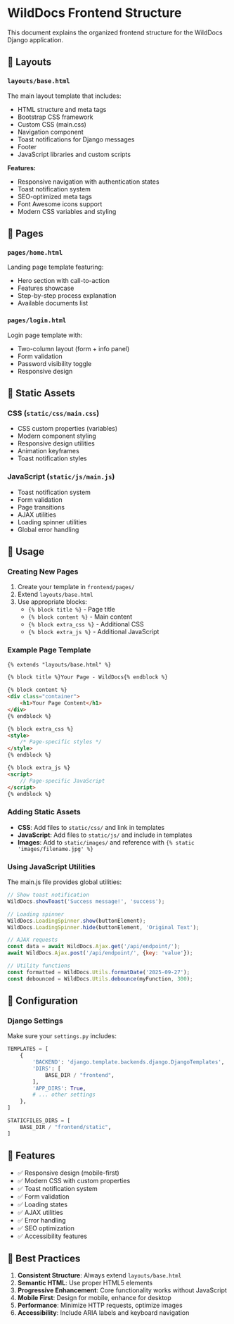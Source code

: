 # WildDocs Frontend Structure

This document explains the organized frontend structure for the WildDocs Django application.

## 🎨 Layouts

### `layouts/base.html`
The main layout template that includes:
- HTML structure and meta tags
- Bootstrap CSS framework
- Custom CSS (main.css)
- Navigation component
- Toast notifications for Django messages
- Footer
- JavaScript libraries and custom scripts

**Features:**
- Responsive navigation with authentication states
- Toast notification system
- SEO-optimized meta tags
- Font Awesome icons support
- Modern CSS variables and styling

## 📄 Pages

### `pages/home.html`
Landing page template featuring:
- Hero section with call-to-action
- Features showcase
- Step-by-step process explanation
- Available documents list

### `pages/login.html` 
Login page template with:
- Two-column layout (form + info panel)
- Form validation
- Password visibility toggle
- Responsive design

## 🎨 Static Assets

### CSS (`static/css/main.css`)
- CSS custom properties (variables)
- Modern component styling
- Responsive design utilities
- Animation keyframes
- Toast notification styles

### JavaScript (`static/js/main.js`)
- Toast notification system
- Form validation
- Page transitions
- AJAX utilities
- Loading spinner utilities
- Global error handling

## 🚀 Usage

### Creating New Pages
1. Create your template in `frontend/pages/`
2. Extend `layouts/base.html`
3. Use appropriate blocks:
   - `{% block title %}` - Page title
   - `{% block content %}` - Main content
   - `{% block extra_css %}` - Additional CSS
   - `{% block extra_js %}` - Additional JavaScript

### Example Page Template
```html
{% extends "layouts/base.html" %}

{% block title %}Your Page - WildDocs{% endblock %}

{% block content %}
<div class="container">
    <h1>Your Page Content</h1>
</div>
{% endblock %}

{% block extra_css %}
<style>
    /* Page-specific styles */
</style>
{% endblock %}

{% block extra_js %}
<script>
    // Page-specific JavaScript
</script>
{% endblock %}
```

### Adding Static Assets
- **CSS**: Add files to `static/css/` and link in templates
- **JavaScript**: Add files to `static/js/` and include in templates  
- **Images**: Add to `static/images/` and reference with `{% static 'images/filename.jpg' %}`

### Using JavaScript Utilities
The main.js file provides global utilities:

```javascript
// Show toast notification
WildDocs.showToast('Success message!', 'success');

// Loading spinner
WildDocs.LoadingSpinner.show(buttonElement);
WildDocs.LoadingSpinner.hide(buttonElement, 'Original Text');

// AJAX requests
const data = await WildDocs.Ajax.get('/api/endpoint/');
await WildDocs.Ajax.post('/api/endpoint/', {key: 'value'});

// Utility functions
const formatted = WildDocs.Utils.formatDate('2025-09-27');
const debounced = WildDocs.Utils.debounce(myFunction, 300);
```

## 🔧 Configuration

### Django Settings
Make sure your `settings.py` includes:

```python
TEMPLATES = [
    {
        'BACKEND': 'django.template.backends.django.DjangoTemplates',
        'DIRS': [
            BASE_DIR / "frontend",
        ],
        'APP_DIRS': True,
        # ... other settings
    },
]

STATICFILES_DIRS = [
    BASE_DIR / "frontend/static",
]
```

## 📱 Features

- ✅ Responsive design (mobile-first)
- ✅ Modern CSS with custom properties
- ✅ Toast notification system
- ✅ Form validation
- ✅ Loading states
- ✅ AJAX utilities
- ✅ Error handling
- ✅ SEO optimization
- ✅ Accessibility features

## 🎯 Best Practices

1. **Consistent Structure**: Always extend `layouts/base.html`
2. **Semantic HTML**: Use proper HTML5 elements
3. **Progressive Enhancement**: Core functionality works without JavaScript
4. **Mobile First**: Design for mobile, enhance for desktop
5. **Performance**: Minimize HTTP requests, optimize images
6. **Accessibility**: Include ARIA labels and keyboard navigation